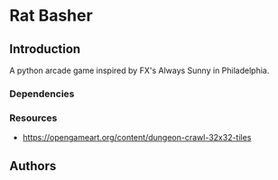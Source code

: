 # Rat Basher

## Introduction

A python arcade game inspired by FX's Always Sunny in Philadelphia.


### Dependencies

### Resources

- https://opengameart.org/content/dungeon-crawl-32x32-tiles


## Authors
